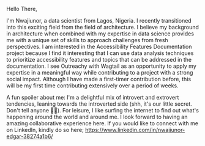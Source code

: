 Hello There,

I'm Nwajiunor, a data scientist from Lagos, Nigeria. I recently transitioned into this exciting field from the field of architecture. I believe my background in architecture when combined with my expertise in data science provides me with a unique set of skills to approach challenges from fresh perspectives.
I am interested in the Accessibility Features Documentation project because I find it interesting that I can use data analysis techniques to prioritize accessibility features and topics that can be addressed in the documentation. I see Outreachy with Wagtail as an opportunity to apply my expertise in a meaningful way while contributing to a project with a strong social impact. Although I have made a first-timer contribution before, this will be my first time contributing extensively over a period of weeks.

A fun spoiler about me: I'm a delightful mix of introvert and extrovert tendencies, leaning towards the introverted side (shh, it's our little secret. Don't tell anyone 🙈🙈). For leisure, I like surfing the internet to find out what's happening around the world and around me. I look forward to having an amazing collaborative experience here.
If you would like to connect with me on LinkedIn, kindly do so here; https://www.linkedin.com/in/nwajiunor-edgar-38274a1b6/
